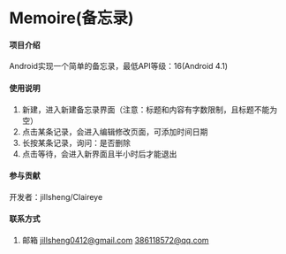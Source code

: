 # Memoire(备忘录)

#### 项目介绍
Android实现一个简单的备忘录，最低API等级：16(Android 4.1)


#### 使用说明

1. 新建，进入新建备忘录界面（注意：标题和内容有字数限制，且标题不能为空）
2. 点击某条记录，会进入编辑修改页面，可添加时间日期
3. 长按某条记录，询问：是否删除
4. 点击等待，会进入新界面且半小时后才能退出
#### 参与贡献

开发者：jillsheng/Claireye



#### 联系方式

1. 邮箱 jillsheng0412@gmail.com
       386118572@qq.com
